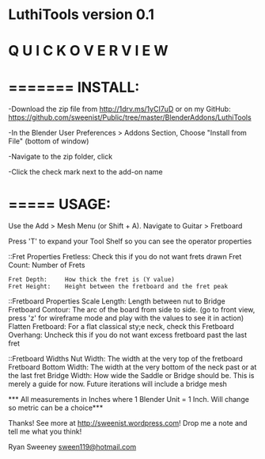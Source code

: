 LuthiTools version 0.1
================================
 Q U I C K   O V E R V I E W
================================

=======
INSTALL:
=======
-Download the zip file from http://1drv.ms/1yCI7uD or on my GitHub: 		https://github.com/sweenist/Public/tree/master/BlenderAddons/LuthiTools

-In the Blender User Preferences > Addons Section, Choose "Install from File" (bottom of window)

-Navigate to the zip folder, click <OK>

-Click the check mark next to the add-on name

=====
USAGE:
=====

Use the Add > Mesh Menu (or Shift + A). Navigate to Guitar > Fretboard

Press 'T' to expand your Tool Shelf so you can see the operator properties

::Fret Properties
	Fretless: 	Check this if you do not want frets drawn
	Fret Count: 	Number of Frets

	Fret Depth: 	How thick the fret is (Y value)
	Fret Height: 	Height between the fretboard and the fret peak

::Fretboard Properties
	Scale Length: 		Length between nut to Bridge
	Fretboard Contour: 	The arc of the board from side to side. (go to front view, press 'z' for wireframe mode and 				play with the values to see it in action)
	Flatten Fretboard: 	For a flat classical sty;e neck, check this
	Fretboard Overhang:	Uncheck this if you do not want excess fretboard past the last fret

::Fretboard Widths
	Nut Width:	The width at the very top of the fretboard
	Fretboard Bottom Width: The width at the very bottom of the neck past or at the last fret
	Bridge Width:	How wide the Saddle or Bridge should be. This is merely a guide for now. Future iterations will 			include a bridge mesh

*** All measurements in Inches where 1 Blender Unit = 1 Inch. Will change so metric can be a choice***

Thanks! See more at http://sweenist.wordpress.com! Drop me a note and tell me what you think!

Ryan Sweeney
sween119@hotmail.com
